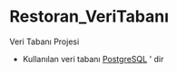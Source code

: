 # Restoran_VeriTabanı
Veri Tabanı Projesi

* Kullanılan veri tabanı [PostgreSQL](https://www.postgresql.org/) ' dir
